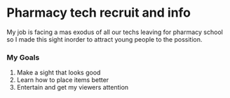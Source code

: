 # Pharmacy tech recruit and info
My job is facing a mas exodus of all our techs leaving for pharmacy school so I made this sight inorder to attract young people to the possition.

### My Goals

1. Make a sight that looks good
2. Learn how to place items better
3. Entertain and get my viewers attention

